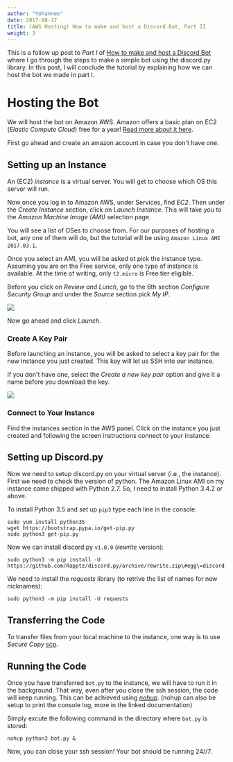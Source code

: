 ```yaml
---
author: "Yohannes"
date: 2017-08-17
title: (AWS Hosting) How to make and host a Discord Bot, Part II
weight: 3
---
```


This is a follow up post to _Part I_ of [How to make and host a Discord Bot](../how-to-make-and-host-a-discord-bot-part-i/) where I go through the steps to make a simple bot using the discord.py library. In this post, I will conclude the tutorial by explaining how we can host the bot we made in part I. 

# Hosting the Bot

We will host the bot on Amazon AWS. Amazon offers a basic plan on EC2 (_Elastic Compute Cloud_) free for a year! [Read more about it here](https://aws.amazon.com/ec2/).

First go ahead and create an amazon account in case you don't have one. 

## Setting up an Instance

An (EC2) _instance_ is a virtual server. You will get to choose which OS this server will run.

Now once you log in to Amazon AWS, under Services, find *EC2*. Then under the *Create Instance* section, click on *Launch Instance*. This will take you to the *Amazon Machine Image (AMI)* selection page. 

You will see a list of OSes to choose from. For our purposes of hosting a bot, any one of them will do, but the tutorial will be using `Amazon Linux AMI 2017.03.1`. 

Once you select an AMI, you will be asked ot pick the instance type. Assuming you are on the Free service, only one type of instance is available. At the time of writing, only `t2.micro` is Free tier eligible.

Before you click on *Review and Lunch*, go to the 6th section *Configure Security Group* and under the *Source* section pick _My IP_. 

<div><img src="http://res.cloudinary.com/dlqivdu1d/image/upload/v1502955109/blog_discord_bot-tut_security_group_g6ljhh.png"/></div>

Now go ahead and click *Launch*.

### Create A Key Pair

Before launching an instance, you will be asked to select a key pair for the new instance you just created. This key will let us SSH into our instance. 

If you don't have one, select the *Create a new key pair* option and give it a name before you download the key. 

<div><img src="http://res.cloudinary.com/dlqivdu1d/image/upload/v1502955467/blog_discord_bot-tut_key_pair_gkt6uy.png"/></div>

### Connect to Your Instance

Find the instances section in the AWS panel. Click on the instance you just created and following the screen instructions connect to your instance. 

## Setting up Discord.py

Now we need to setup discord.py on your virtual server (i.e., the instance). First we need to check the version of python. The Amazon Linux AMI on my instance came shipped with Python 2.7. So, I need to install Python 3.4.2 or above.

To install Python 3.5 and set up `pip3` type each line in the console:
```console
sudo yum install python35
wget https://bootstrap.pypa.io/get-pip.py
sudo python3 get-pip.py
```

Now we can install discord.py `v1.0.0` (_rewrite_ version): 
```console
sudo python3 -m pip install -U https://github.com/Rapptz/discord.py/archive/rewrite.zip\#egg\=discord.py
```

We need to install the *requests* library (to retrive the list of names for new nicknames): 
```console
sudo python3 -m pip install -U requests
```

## Transferring the Code

To transfer files from your local machine to the instance, one way is to use *Secure Copy* [scp](http://www.hypexr.org/linux_scp_help.php). 

## Running the Code

Once you have transferred `bot.py` to the instance, we will have to run it in the background. That way, even after you close the ssh session, the code will keep running. This can be achieved using [*nohup*](https://linux.die.net/man/1/nohup). (nohup can also be setup to print the console log, more in the linked documentation)

Simply excute the following command in the directory where `bot.py` is stored:

```shell
nohup python3 bot.py &
```

Now, you can close your ssh session! Your bot should be running 24//7.

